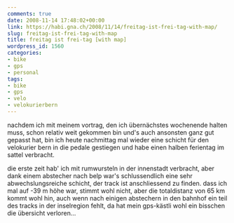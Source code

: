 ```yaml
---
comments: true
date: 2008-11-14 17:48:02+00:00
link: https://habi.gna.ch/2008/11/14/freitag-ist-frei-tag-with-map/
slug: freitag-ist-frei-tag-with-map
title: freitag ist frei-tag [with map]
wordpress_id: 1560
categories:
- bike
- gps
- personal
tags:
- bike
- gps
- velo
- velokurierbern
---
```


nachdem ich mit meinem vortrag, den ich übernächstes wochenende halten muss, schon relativ weit gekommen bin und's auch ansonsten ganz gut gepasst hat, bin ich heute nachmittag mal wieder eine schicht für den velokurier bern in die pedale gestiegen und habe einen halben ferientag im sattel verbracht.




die erste zeit hab' ich mit rumwursteln in der innenstadt verbracht, aber dank einem abstecher nach belp war's schlussendlich eine sehr abwechslungsreiche schicht, der track ist anschliessend zu finden. dass ich mal auf -39 m höhe war, stimmt wohl nicht, aber die totaldistanz von 65 km kommt wohl hin, auch wenn nach einigen abstechern in den bahnhof ein teil des tracks in der inselregion fehlt, da hat mein gps-kästli wohl ein bisschen die übersicht verloren...



